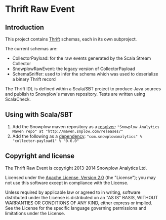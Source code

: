 # Thrift Raw Event

## Introduction

This project contains [Thrift][thrift] schemas, each in its own subproject.

The current schemas are:

* CollectorPayload: for the raw events generated by the Scala Stream Collector
* SnowplowRawEvent: the legacy version of CollectorPayload
* SchemaSniffer: used to infer the schema which was used to deserialize a binary Thrift record

The Thrift IDL is defined within a Scala/SBT project to produce Java sources and publish to Snowplow's maven repository. Tests are written using ScalaCheck.

## Using with Scala/SBT

1. Add the Snowplow maven repository as a [resolver][dependencies]:
   `"Snowplow Analytics Maven repo" at "http://maven.snplow.com/releases/"`
2. Add the following as a [dependency][dependencies]:
   `"com.snowplowanalytics" % "collector-payload1" % "0.0.0"`

## Copyright and license

The Thrift Raw Event is copyright 2013-2014 Snowplow Analytics Ltd.

Licensed under the [Apache License, Version 2.0][license] (the "License");
you may not use this software except in compliance with the License.

Unless required by applicable law or agreed to in writing, software
distributed under the License is distributed on an "AS IS" BASIS,
WITHOUT WARRANTIES OR CONDITIONS OF ANY KIND, either express or implied.
See the License for the specific language governing permissions and
limitations under the License.

[snowplow]: http://snowplowanalytics.com
[thrift]: http://thrift.apache.org

[dependencies]: http://www.scala-sbt.org/release/docs/Getting-Started/Library-Dependencies.html
[versions]: http://maven.snplow.com/releases/com/snowplowanalytics/snowplow-thrift-raw-event/

[license]: http://www.apache.org/licenses/LICENSE-2.0
